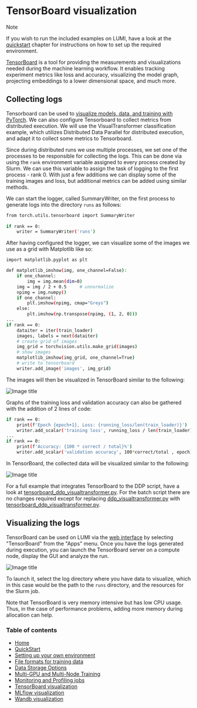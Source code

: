 # TensorBoard visualization

> [!NOTE]  
> If you wish to run the included examples on LUMI, have a look at the [quickstart](../quickstart/README.md) chapter for instructions on how to set up the required environment.

[TensorBoard](https://www.tensorflow.org/tensorboard) is a tool for providing the measurements and visualizations needed during the machine learning workflow. It enables tracking experiment metrics like loss and accuracy, visualizing the model graph, projecting embeddings to a lower dimensional space, and much more.

## Collecting logs

Tensorboard can be used to [visualize models, data, and training with PyTorch](https://pytorch.org/tutorials/intermediate/tensorboard_tutorial.html). We can also configure Tensorboard to collect metrics from distributed execution. We will use the VisualTransformer classification example, which utilizes Distributed Data Parallel for distributed execution, and adapt it to collect some metrics to Tensorboard. 

Since during distributed runs we use  multiple processes, we set one of the processes to be responsible for collecting the logs. This can be done via using the `rank` environment variable assigned to every process created by Slurm. We can use this variable to assign the task of logging to the first process - rank 0. With just a few additions we can display some of the training images and loss, but additional metrics can be added using similar methods. 

We can start the logger, called SummaryWriter, on the first process to generate logs into the directory `runs` as follows:
```bash
from torch.utils.tensorboard import SummaryWriter
    
if rank == 0:
    writer = SummaryWriter('runs')
```

After having configured the logger, we can visualize some of the images we use as a grid with Matplotlib like so:

```bash
import matplotlib.pyplot as plt

def matplotlib_imshow(img, one_channel=False):
    if one_channel:
        img = img.mean(dim=0)
    img = img / 2 + 0.5     # unnormalize
    npimg = img.numpy()
    if one_channel:
        plt.imshow(npimg, cmap="Greys")
    else:
        plt.imshow(np.transpose(npimg, (1, 2, 0)))
...
if rank == 0:
    dataiter = iter(train_loader)
    images, labels = next(dataiter)
    # create grid of images
    img_grid = torchvision.utils.make_grid(images)
    # show images
    matplotlib_imshow(img_grid, one_channel=True)
    # write to tensorboard
    writer.add_image('images', img_grid)
```

The images will then be visualized in TensorBoard similar to the following:

![Image title](../assets/images/view_images.png)

Graphs of the training loss and validation accuracy can also be gathered with the addition of 2 lines of code:
```bash
if rank == 0:
    print(f'Epoch {epoch+1}, Loss: {running_loss/len(train_loader)}')
    writer.add_scalar('training loss', running_loss / len(train_loader), epoch)
...
if rank == 0:
    print(f'Accuracy: {100 * correct / total}%')
    writer.add_scalar('validation accuracy', 100*correct/total , epoch)

```
In TensorBoard, the collected data will be visualized similar to the following:

![Image title](../assets/images/loss.png)

For a full example that integrates TensorBoard to the DDP script, have a look at [tensorboard_ddp_visualtransformer.py](tensorboard_ddp_visualtransformer.py). For the batch script there are no changes required except for replacing [ddp_visualtransformer.py](../multi-gpu-and-node/ddp_visualtransformer.py) with [tensorboard_ddp_visualtransformer.py](tensorboard_ddp_visualtransformer.py).

## Visualizing the logs

TensorBoard can be used on LUMI via the [web interface](https://docs.lumi-supercomputer.eu/runjobs/webui/) by selecting "TensorBoard" from the "Apps" menu. Once you have the logs generated during execution, you can launch the TensorBoard server on a compute node, display the GUI and analyze the run.

![Image title](../assets/images/web_interface_tensorboard.png)


To launch it, select the log directory where you have data to visualize, which in this case would be the path to the `runs` directory, and the resources for the Slurm job.

Note that TensorBoard is very memory intensive but has low CPU usage. Thus, in the case of performance problems, adding more memory during allocation can help.

 ### Table of contents

- [Home](../README.md)
- [QuickStart](../quickstart/README.md)
- [Setting up your own environment](../setting-up-environment/README.md)
- [File formats for training data](../file-formats/README.md) 
- [Data Storage Options](../data-storage/README.md)
- [Multi-GPU and Multi-Node Training](../multi-gpu-and-node/README.md)
- [Monitoring and Profiling jobs](../monitoring-and-profiling/README.md)
- [TensorBoard visualization](../TensorBoard-visualization/README.md)
- [MLflow visualization](../MLflow-visualization/README.md)
- [Wandb visualization](../Wandb-visualization/README.md)

